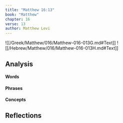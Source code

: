 ```yaml
---
title: "Matthew 16:13"
book: "Matthew"
chapter: 16
verse: 13
author: Matthew Levi
---
```

![[/Greek/Matthew/016/Matthew-016-013G.md#Text]]
![[/Hebrew/Matthew/016/Matthew-016-013H.md#Text]]

## Analysis

#### Words

#### Phrases

#### Concepts

## Reflections
